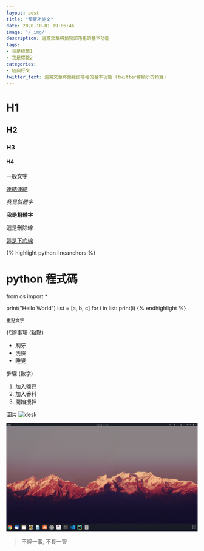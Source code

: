 ```yaml
---
layout: post
title: "預覽功能文"
date: 2020-10-01 19:06:46
image: '/_img/'
description: 這篇文章將預覽部落格的基本功能
tags: 
- 我是標籤1
- 我是標籤2
categories:
- 經典好文
twitter_text: 這篇文章將預覽部落格的基本功能 (twitter會顯示的預覽)
---
```


# H1

## H2

### H3

#### H4

一般文字

[連結連結](https://github.com/markdown-it/markdown-it-deflist)

_我是斜體字_

__我是粗體字__

<del>這是刪除線</del>

<ins>這是下底線</ins>

{% highlight python lineanchors %}
# python 程式碼

from os import *

print("Hello World")
list = [a, b, c]
for i in  list:
  print(i)
{% endhighlight %}

`重點文字`

代辦事項 (點點)

* 刷牙
* 洗臉
* 睡覺

步驟 (數字)

1. 加入鹽巴
2. 加入香料
3. 開始攪拌

圖片
![desk](https://cloud.githubusercontent.com/assets/1424573/3378137/abac6d7c-fbe6-11e3-8e09-55745b6a8176.png)

![desktop](../_img/desktop.png)

> 不經一事, 不長一智
